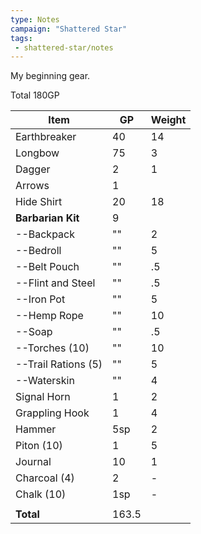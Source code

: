 ```yaml
---
type: Notes
campaign: "Shattered Star"
tags:
 - shattered-star/notes
---
```


My beginning gear.

Total 180GP

| Item                | GP    | Weight |
| ------------------- | ----- | ------ |
| Earthbreaker        | 40    | 14     |
| Longbow             | 75    | 3      |
| Dagger              | 2     | 1      |
| Arrows              | 1     |        |
| Hide Shirt          | 20    | 18     |
| **Barbarian Kit**   | 9     |        |
| --Backpack          | ""    | 2      |
| --Bedroll           | ""    | 5      |
| --Belt Pouch        | ""    | .5     |
| --Flint and Steel   | ""    | .5     |
| --Iron Pot          | ""    | 5      |
| --Hemp Rope         | ""    | 10     |
| --Soap              | ""    | .5     |
| --Torches (10)      | ""    | 10     |
| --Trail Rations (5) | ""    | 5      |
| --Waterskin         | ""    | 4      |
| Signal Horn         | 1     | 2      |
| Grappling Hook      | 1     | 4      |
| Hammer              | 5sp   | 2      |
| Piton  (10)         | 1     | 5      |
| Journal             | 10    | 1      |
| Charcoal (4)        | 2     | -      |
| Chalk (10)          | 1sp   | -      |
|                     |       |        |
| **Total**           | 163.5 |        |


